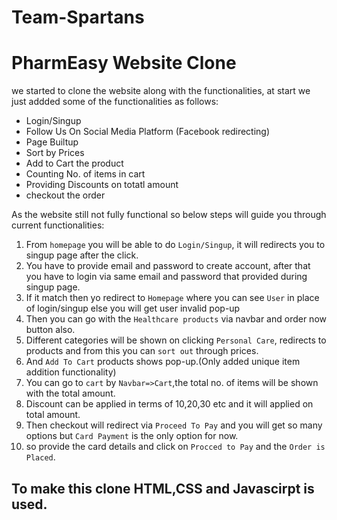 # Team-Spartans

# PharmEasy Website Clone

we started to clone the website along with the functionalities, at start we just addded some of the functionalities as follows:

* Login/Singup
* Follow Us On Social Media Platform (Facebook redirecting) 
* Page Builtup
* Sort by Prices
* Add to Cart the product
* Counting No. of items in cart
* Providing Discounts on totatl amount
* checkout the order

As the website still not fully functional so below steps will guide you through current functionalities:

1. From `homepage` you will be able to do `Login/Singup`, it will redirects you to singup page after the click.
2. You have to provide email and password to create account, after that you have to login via same email and password that provided during singup page.
3. If it match then yo redirect to `Homepage` where you can see `User` in place of login/singup else you will get user invalid pop-up
4. Then you can go with the `Healthcare products` via navbar and order now button also.
5. Different categories will be shown on clicking `Personal Care`, redirects to products and from this you can `sort out` through prices.
6. And `Add To Cart` products shows pop-up.(Only added unique item addition functionality)
7. You can go to `cart` by `Navbar=>Cart`,the total no. of items will be shown with the total amount.
8. Discount can be applied  in terms of 10,20,30 etc and it will applied on total amount.
9. Then checkout will redirect via `Proceed To Pay` and you will get so many options but `Card Payment` is the only option for now.
10. so provide the card details and click on `Procced to Pay` and the `Order is Placed`.


## To make this clone HTML,CSS and Javascirpt is used.



